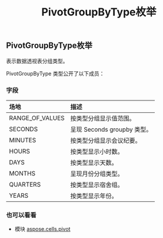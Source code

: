 ﻿---
title: PivotGroupByType枚举
second_title: Aspose.Cells for Python via .NET API 参考文献
description:
type: docs
weight: 190
url: /zh/python-net/aspose.cells.pivot/pivotgroupbytype/
is_root: false
---
## PivotGroupByType枚举
表示数据透视表分组类型。



PivotGroupByType 类型公开了以下成员：

### 字段
|场地|描述|
| :- | :- |
| RANGE_OF_VALUES |按类型分组显示值范围。|
| SECONDS |呈现 Seconds groupby 类型。|
| MINUTES |按类型分组显示会议纪要。|
| HOURS |按类型显示小时数。|
| DAYS |按类型显示天数。|
| MONTHS |呈现月份分组类型。|
| QUARTERS |按类型显示宿舍组。|
| YEARS |按类型显示年份。|



### 也可以看看
* 模块 [aspose.cells.pivot](..)
